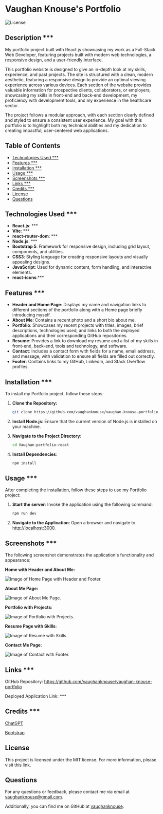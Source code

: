 # Vaughan Knouse's Portfolio <!-- omit in toc -->

![License](https://img.shields.io/badge/License-MIT-blue.svg)

## Description \*\*\* <!-- omit in toc -->

My portfolio project built with React.js showcasing my work as a Full-Stack Web Developer, featuring projects built with modern web technologies, a responsive design, and a user-friendly interface.

This portfolio website is designed to give an in-depth look at my skills, experience, and past projects. The site is structured with a clean, modern aesthetic, featuring a responsive design to provide an optimal viewing experience across various devices. Each section of the website provides valuable information for prospective clients, collaborators, or employers, showcasing my skills in front-end and back-end development, my proficiency with development tools, and my experience in the healthcare sector.

The project follows a modular approach, with each section clearly defined and styled to ensure a consistent user experience. My goal with this portfolio is to highlight both my technical abilities and my dedication to creating impactful, user-centered web applications.

## Table of Contents <!-- omit in toc -->

- [Technologies Used \*\*\*](#technologies-used-)
- [Features \*\*\*](#features-)
- [Installation \*\*\*](#installation-)
- [Usage \*\*\*](#usage-)
- [Screenshots \*\*\*](#screenshots-)
- [Links \*\*\*](#links-)
- [Credits \*\*\*](#credits-)
- [License](#license)
- [Questions](#questions)

## Technologies Used \*\*\*

- **React.js**: \*\*\*
- **Vite**: \*\*\*
- **react-router-dom**: \*\*\*
- **Node.js**: \*\*\*
- **Bootstrap 5**: Framework for responsive design, including grid layout, components, and utilities.
- **CSS3**: Styling language for creating responsive layouts and visually appealing designs.
- **JavaScript**: Used for dynamic content, form handling, and interactive elements.
- **react-icons**:\*\*\*

## Features \*\*\*

- **Header and Home Page**: Displays my name and navigation links to different sections of the portfolio along with a Home page briefly introducing myself.
- **About Me**: Contains a recent photo and a short bio about me.
- **Portfolio**: Showcases my recent projects with titles, images, brief descriptions, technologies used, and links to both the deployed applications and their corresponding GitHub repositories.
- **Resume**: Provides a link to download my resume and a list of my skills in front-end, back-end, tools and technology, and software.
- **Contact**: Includes a contact form with fields for a name, email address, and message, with validation to ensure all fields are filled out correctly.
- **Footer**: Contains links to my GitHub, LinkedIn, and Stack Overflow profiles.

## Installation \*\*\*

To install my Portfolio project, follow these steps:

1. **Clone the Repository:**

   ```bash
   git clone https://github.com/vaughanknouse/vaughan-knouse-portfolio.git
   ```

2. **Install Node.js**: Ensure that the current version of Node.js is installed on your machine.

3. **Navigate to the Project Directory**:

   ```bash
   cd Vaughan-portfolio-react
   ```

4. **Install Dependencies**:

   ```bash
   npm install
   ```

## Usage \*\*\*

After completing the installation, follow these steps to use my Portfolio project:

1. **Start the server**: Invoke the application using the following command:

   ```bash
   npm run dev
   ```

2. **Navigate to the Application**: Open a browser and navigate to <http://localhost:3000>.

## Screenshots \*\*\*

The following screenshot demonstrates the application's functionality and appearance:

**Home with Header and About Me:**

![Image of Home Page with Header and Footer.](assets/images/portfolio-home-header-footer.png)

**About Me Page:**

![Image of About Me Page.](assets/images/portfolio-about-me.png)

**Portfolio with Projects:**

![Image of Portfolio with Projects.](assets/images/portfolio-portfolio.png)

**Resume Page with Skills:**

![Image of Resume with Skills.](assets/images/portfolio-resume.png)

**Contact Me Page:**

![Image of Contact with Footer.](assets/images/portfolio-contact-footer.png)

## Links \*\*\*

GitHub Repository: <https://github.com/vaughanknouse/vaughan-knouse-portfolio>

Deployed Application Link: \*\*\*

## Credits \*\*\*

[ChatGPT](https://chatgpt.com/?oai-dm=1)

[Bootstrap](https://getbootstrap.com/)

## License

This project is licensed under the MIT license. For more information, please visit [this link](https://opensource.org/licenses/MIT).

## Questions

For any questions or feedback, please contact me via email at <vaughanknouse@gmail.com>.

Additionally, you can find me on GitHub at [vaughanknouse](https://github.com/vaughanknouse).
